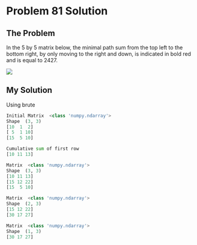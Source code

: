 # Problem 81 Solution

## The Problem
In the 5 by 5 matrix below, the minimal path sum from the top left to the bottom right, by only moving to the right and down, is indicated in bold red and is equal to 2427.

![](https://latex.codecogs.com/gif.latex?\begin{pmatrix}&space;\color{red}{131}&space;&&space;673&space;&&space;234&space;&&space;103&space;&&space;18\\&space;\color{red}{201}&space;&&space;\color{red}{96}&space;&&space;\color{red}{342}&space;&&space;965&space;&&space;150\\&space;630&space;&&space;803&space;&&space;\color{red}{746}&space;&&space;\color{red}{422}&space;&&space;111\\&space;537&space;&&space;699&space;&&space;497&space;&&space;\color{red}{121}&space;&&space;956\\&space;805&space;&&space;732&space;&&space;524&space;&&space;\color{red}{37}&space;&&space;\color{red}{331}&space;\end{pmatrix})


## My Solution
Using brute 
```python
Initial Matrix  <class 'numpy.ndarray'>
Shape  (3, 3)
[10  1  2]
[ 5  1 10]
[15  5 10]

Cumulative sum of first row
[10 11 13]

Matrix  <class 'numpy.ndarray'>
Shape  (3, 3)
[10 11 13]
[15 12 22]
[15  5 10]

Matrix  <class 'numpy.ndarray'>
Shape  (2, 3)
[15 12 22]
[30 17 27]

Matrix  <class 'numpy.ndarray'>
Shape  (1, 3)
[30 17 27]
```
